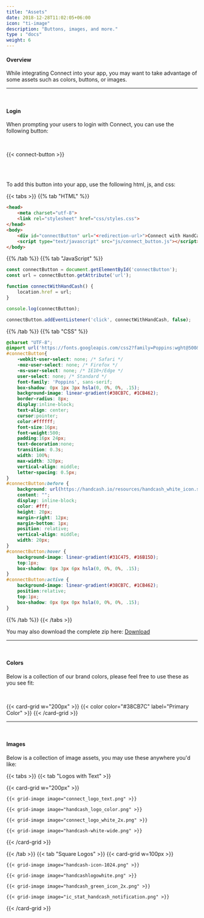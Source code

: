 ```yaml
---
title: "Assets"
date: 2018-12-28T11:02:05+06:00
icon: "ti-image"
description: "Buttons, images, and more."
type : "docs"
weight: 6
---
```


#### Overview

While integrating Connect into your app, you may want to take advantage of some assets such as colors, buttons, or images.

<hr>
<br>

#### Login

When prompting your users to login with Connect, you can use the following button:

<br/>

{{< connect-button >}}

<br/>
<br/>


To add this button into your app, use the following html, js, and css:


 {{< tabs >}}
   {{% tab "HTML" %}}
```html
<head>
	<meta charset="utf-8">
	<link rel="stylesheet" href="css/styles.css">
</head>
<body>
	<div id="connectButton" url="<redirection-url>">Connect with HandCash</div>
	<script type="text/javascript" src="js/connect_button.js"></script>
</body>
```
   {{% /tab %}}
      {{% tab "JavaScript" %}}
```javascript
const connectButton = document.getElementById('connectButton');
const url = connectButton.getAttribute('url');

function connectWithHandCash() {
    location.href = url;
}

console.log(connectButton);

connectButton.addEventListener('click', connectWithHandCash, false);
```
   {{% /tab %}}
         {{% tab "CSS" %}}
```css
@charset "UTF-8";
@import url('https://fonts.googleapis.com/css2?family=Poppins:wght@500&display=swap');
#connectButton{
	-webkit-user-select: none; /* Safari */        
	-moz-user-select: none; /* Firefox */
	-ms-user-select: none; /* IE10+/Edge */
	user-select: none; /* Standard */
	font-family: 'Poppins', sans-serif;
	box-shadow: 0px 1px 3px hsla(0, 0%, 0%, .15);
	background-image: linear-gradient(#38CB7C, #1CB462);
	border-radius: 8px;
	display:inline-block;
	text-align: center;
	cursor:pointer;
	color:#ffffff;
	font-size:16px;
	font-weight:500;
	padding:16px 24px;
	text-decoration:none;
	transition: 0.3s;
	width: 100%;
	max-width: 320px;
	vertical-align: middle;
	letter-spacing: 0.5px;
}
#connectButton:before {
	background: url(https://handcash.io/resources/handcash_white_icon.svg) no-repeat scroll center center / 100% auto rgba(0, 0, 0, 0);
    content: "";
    display: inline-block;
    color: #fff;
    height: 20px;
    margin-right: 12px;
    margin-bottom: 1px;
    position: relative;
    vertical-align: middle;
    width: 20px;
}
#connectButton:hover {
	background-image: linear-gradient(#31C475, #16B15D);
	top:1px;
	box-shadow: 0px 3px 6px hsla(0, 0%, 0%, .15);
}
#connectButton:active {
	background-image: linear-gradient(#38CB7C, #1CB462);
	position:relative;
	top:1px;
	box-shadow: 0px 0px 0px hsla(0, 0%, 0%, .15);
}
```
   {{% /tab %}}
{{< /tabs >}}


You may also download the complete zip here: [Download](./handcash_connect_button.zip)

<hr>
<br>

#### Colors


Below is a collection of our brand colors, please feel free to use these as you see fit:

</br>


{{< card-grid w="200px" >}}
	{{< color color="#38CB7C" label="Primary Color" >}}
{{< /card-grid >}}

<hr>
<br>

#### Images

Below is a collection of image assets, you may use these anywhere you'd like:


 {{< tabs >}}
   {{< tab "Logos with Text" >}}

{{< card-grid  w="200px" >}}

	{{< grid-image image="connect_logo_text.png" >}}

	{{< grid-image image="handcash_logo_color.png" >}}

	{{< grid-image image="connect_logo_white_2x.png" >}}

	{{< grid-image image="handcash-white-wide.png" >}}

{{< /card-grid >}}


 {{< /tab >}}
 {{< tab "Square Logos" >}}
 {{< card-grid  w=100px >}}

	{{< grid-image image="handcash-icon-1024.png" >}}
	
	{{< grid-image image="handcashlogowhite.png" >}}
	
	{{< grid-image image="handcash_green_icon_2x.png" >}}
	
	{{< grid-image image="ic_stat_handcash_notification.png" >}}

{{< /card-grid >}}

